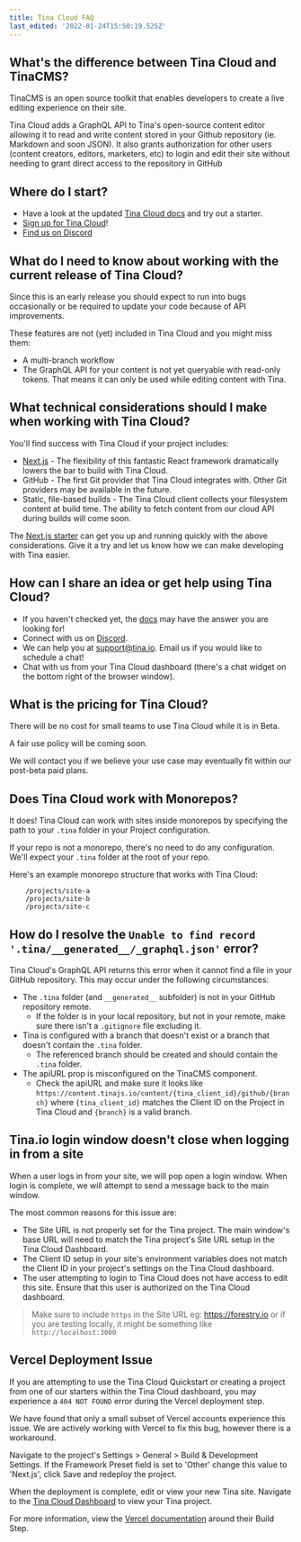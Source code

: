 ```yaml
---
title: Tina Cloud FAQ
last_edited: '2022-01-24T15:50:19.525Z'
---
```

## What's the difference between Tina Cloud and TinaCMS?

TinaCMS is an open source toolkit that enables developers to create a live editing experience on their site.

Tina Cloud adds a GraphQL API to Tina's open-source content editor allowing it to read and write content stored in your Github repository (ie. Markdown and soon JSON). It also grants authorization for other users (content creators, editors, marketers, etc) to login and edit their site without needing to grant direct access to the repository in GitHub

## Where do I start?

* Have a look at the updated [Tina Cloud docs](/docs/setup-overview/) and try out a starter.
* [Sign up for Tina Cloud](https://app.tina.io/register)!
* [Find us on Discord](https://discord.com/invite/zumN63Ybpf)

## What do I need to know about working with the current release of Tina Cloud?

Since this is an early release you should expect to run into bugs occasionally or be required to update your code because of API improvements.

These features are not (yet) included in Tina Cloud and you might miss them:

* A multi-branch workflow
* The GraphQL API for your content is not yet queryable with read-only tokens. That means it can only be used while editing content with Tina.

## What technical considerations should I make when working with Tina Cloud?

You'll find success with Tina Cloud if your project includes:

* [Next.js](https://nextjs.org/) - The flexibility of this fantastic React framework dramatically lowers the bar to build with Tina Cloud.
* GitHub - The first Git provider that Tina Cloud integrates with. Other Git providers may be available in the future.
* Static, file-based builds - The Tina Cloud client collects your filesystem content at build time. The ability to fetch content from our cloud API during builds will come soon.

The [Next.js starter](https://github.com/tinacms/tina-cloud-starter) can get you up and running quickly with the above considerations. Give it a try and let us know how we can make developing with Tina easier.

## How can I share an idea or get help using Tina Cloud?

* If you haven't checked yet, the [docs](/docs/) may have the answer you are looking for!
* Connect with us on [Discord](https://discord.com/invite/zumN63Ybpf).
* We can help you at support@tina.io. Email us if you would like to schedule a chat!
* Chat with us from your Tina Cloud dashboard (there's a chat widget on the bottom right of the browser window).

## What is the pricing for Tina Cloud?

There will be no cost for small teams to use Tina Cloud while it is in Beta.

A fair use policy will be coming soon.

We will contact you if we believe your use case may eventually fit within our post-beta paid plans.

## **Does Tina Cloud work with Monorepos?**

It does! Tina Cloud can work with sites inside monorepos by specifying the path to your `.tina` folder in your Project configuration.

If your repo is not a monorepo, there's no need to do any configuration. We'll expect your `.tina` folder at the root of your repo.

Here's an example monorepo structure that works with Tina Cloud:
```
    /projects/site-a
    /projects/site-b
    /projects/site-c
```

## How do I resolve the `Unable to find record '.tina/__generated__/_graphql.json'` error?

Tina Cloud's GraphQL API returns this error when it cannot find a file in your GitHub repository. This may occur under the following circumstances:

- The `.tina` folder (and `__generated__` subfolder) is not in your GitHub repository remote.
  - If the folder is in your local repository, but not in your remote, make sure there isn't a `.gitignore` file excluding it.
- Tina is configured with a branch that doesn't exist or a branch that doesn't contain the `.tina` folder.
  - The referenced branch should be created and should contain the `.tina` folder.
- The apiURL prop is misconfigured on the TinaCMS component.
  - Check the apiURL and make sure it looks like `https://content.tinajs.io/content/{tina_client_id}/github/{branch}` where `{tina_client_id}` matches the Client ID on the Project in Tina Cloud and `{branch}` is a valid branch.

## Tina.io login window doesn't close when logging in from a site

When a user logs in from your site, we will pop open a login window. When login is complete, we will attempt to send a message back to the main window.

The most common reasons for this issue are:

* The Site URL is not properly set for the Tina project. The main window's base URL will need to match the Tina project's Site URL setup in the Tina Cloud Dashboard.
* The Client ID setup in your site's environment variables does not match the Client ID in your project's settings on the Tina Cloud dashboard.
* The user attempting to login to Tina Cloud does not have access to edit this site. Ensure that this user is authorized on the Tina Cloud dashboard.

> Make sure to include `https` in the Site URL eg: https://forestry.io or if you are testing locally, it might be something like `http://localhost:3000`

## Vercel Deployment Issue

If you are attempting to use the Tina Cloud Quickstart or creating a project from one of our starters within the Tina Cloud dashboard, you may experience a `404 NOT FOUND` error during the Vercel deployment step.

We have found that only a small subset of Vercel accounts experience this issue. We are actively working with Vercel to fix this bug, however there is a workaround.

Navigate to the project's Settings > General > Build & Development Settings. If the Framework Preset field is set to 'Other' change this value to 'Next.js', click Save and redeploy the project.

When the deployment is complete, edit or view your new Tina site. Navigate to the [Tina Cloud Dashboard](https://app.tina.io/projects) to view your Tina project.

For more information, view the [Vercel documentation](https://vercel.com/docs/concepts/deployments/build-step) around their Build Step.